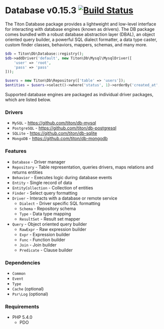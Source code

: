 # Database v0.15.3 [![Build Status](https://travis-ci.org/titon/db.png)](https://travis-ci.org/titon/db) #

The Titon Database package provides a lightweight and low-level interface for interacting with database engines (known as drivers).
The DB package comes bundled with a robust database abstraction layer (DBAL), an object oriented query builder,
a powerful SQL dialect formatter, a data type caster, custom finder classes, behaviors, mappers, schemas, and many more.

```php
$db = Titon\Db\Database::registry();
$db->addDriver('default', new Titon\Db\Mysql\MysqlDriver([
    'user' => 'root',
    'pass' => 'pass'
]));

$users = new Titon\Db\Repository(['table' => 'users']);
$entities = $users->select()->where('status', 1)->orderBy('created_at', 'desc')->all();
```

Supported database engines are packaged as individual driver packages, which are listed below.

### Drivers ###

* `MySQL` - https://github.com/titon/db-mysql
* `PostgreSQL` - https://github.com/titon/db-postgresql
* `SQLite` - https://github.com/titon/db-sqlite
* `MongoDB` - https://github.com/titon/db-mongodb

### Features ###

* `Database` - Driver manager
* `Repository` - Table representation, queries drivers, maps relations and returns entities
* `Behavior` - Executes logic during database events
* `Entity` - Single record of data
* `EntityCollection` - Collection of entities
* `Finder` - Select query formatting
* `Driver` - Interacts with a database or remote service
    * `Dialect` - Driver specific SQL formatting
    * `Schema` - Repository schema
    * `Type` - Data type mapping
    * `ResultSet` - Result set mapper
* `Query` - Object oriented query builder
    * `RawExpr` - Raw expression builder
    * `Expr` - Expression builder
    * `Func` - Function builder
    * `Join` - Join builder
    * `Predicate` - Clause builder

### Dependencies ###

* `Common`
* `Event`
* `Type`
* `Cache` (optional)
* `Psr\Log` (optional)

### Requirements ###

* PHP 5.4.0
    * PDO
